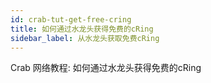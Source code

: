 ```yaml
---
id: crab-tut-get-free-cring
title: 如何通过水龙头获得免费的cRing
sidebar_label: 从水龙头获取免费cRing
---
```


Crab 网络教程: 如何通过水龙头获得免费的cRing